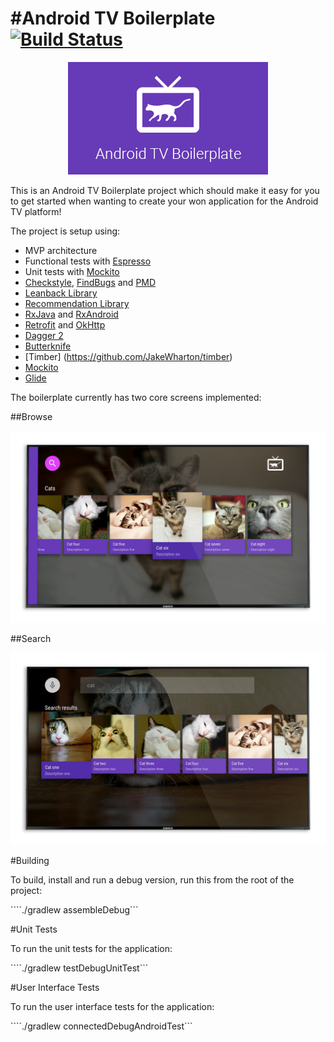 #Android TV Boilerplate
[![Build Status](https://travis-ci.org/hitherejoe/Vineyard.svg?branch=master)](https://travis-ci.org/hitherejoe/AndroidTvBoilerplate)
=======================

<p align="center">
    <img src="images/web_banner.png" alt="Loading Card"/>
</p>

This is an Android TV Boilerplate project which should make it easy for you to get started when
wanting to create your won application for the Android TV platform!

The project is setup using:

- MVP architecture
- Functional tests with [Espresso](http://google.github.io/android-testing-support-library/docs/espresso)
- Unit tests with [Mockito](http://mockito.org/)
- [Checkstyle](http://checkstyle.sourceforge.net/), [FindBugs](http://findbugs.sourceforge.net/) and [PMD](https://pmd.github.io/)
- [Leanback Library](http://developer.android.com/tools/support-library/features.html#v17-leanback)
- [Recommendation Library](http://developer.android.com/tools/support-library/features.html#recommendation)
- [RxJava](https://github.com/ReactiveX/RxJava) and [RxAndroid](https://github.com/ReactiveX/RxAndroid)
- [Retrofit](http://square.github.io/retrofit/) and [OkHttp](https://github.com/square/okhttp)
- [Dagger 2](http://google.github.io/dagger/)
- [Butterknife](https://github.com/JakeWharton/butterknife)
- [Timber] (https://github.com/JakeWharton/timber)
- [Mockito](http://mockito.org/)
- [Glide](https://github.com/bumptech/glide)

The boilerplate currently has two core screens implemented:

##Browse

<p align="center">
    <img src="images/browse_fragment.png" alt="Loading Card"/>
</p>

##Search
<p align="center">
    <img src="images/search_fragment.png" alt="Loading Card"/>
</p>

#Building

To build, install and run a debug version, run this from the root of the project:

````./gradlew assembleDebug```

#Unit Tests

To run the unit tests for the application:

````./gradlew testDebugUnitTest```

#User Interface Tests

To run the user interface tests for the application:

````./gradlew connectedDebugAndroidTest```
